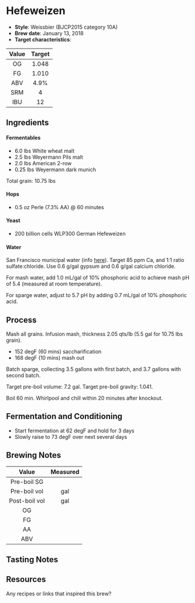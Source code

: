 # Hefeweizen

* **Style**: Weissbier (BJCP2015 category 10A)
* **Brew date**: January 13, 2018
* **Target characteristics**: 

| Value      | Target |
| :--------: |:------:|
| OG         | 1.048  | 
| FG         | 1.010  | 
| ABV        | 4.9%   |   
| SRM        | 4      |   
| IBU        | 12     |   

## Ingredients

#### Fermentables

* 6.0 lbs White wheat malt
* 2.5 lbs Weyermann Pils malt
* 2.0 lbs American 2-row
* 0.25 lbs Weyermann dark munich

Total grain: 10.75 lbs

#### Hops

* 0.5 oz Perle (7.3% AA) @ 60 minutes

#### Yeast

* 200 billion cells WLP300 German Hefeweizen

#### Water

San Francisco municipal water (info [here](/docs/water.md)). Target 85 ppm Ca, and 1:1 ratio sulfate:chloride. Use 0.6 g/gal gypsum and 0.6 g/gal calcium chloride.

For mash water, add 1.0 mL/gal of 10% phosphoric acid to achieve mash pH of 5.4 (measured at room temperature).

For sparge water, adjust to 5.7 pH by adding 0.7 mL/gal of 10% phosphoric acid.

## Process

Mash all grains. Infusion mash, thickness 2.05 qts/lb (5.5 gal for 10.75 lbs grain).

* 152 degF (60 mins) saccharification
* 168 degF (10 mins) mash out

Batch sparge, collecting 3.5 gallons with first batch, and 3.7 gallons with second batch.

Target pre-boil volume: 7.2 gal. Target pre-boil gravity: 1.041.

Boil 60 min. Whirlpool and chill within 20 minutes after knockout.

## Fermentation and Conditioning

* Start fermentation at 62 degF and hold for 3 days
* Slowly raise to 73 degF over next several days

## Brewing Notes

| Value         | Measured  |
| :-----------: |:---------:|
| Pre-boil SG   |      |
| Pre-boil vol  | gal   |
| Post-boil vol | gal   |
| OG            |      | 
| FG            |      | 
| AA            |        | 
| ABV           |       | 


## Tasting Notes

## Resources

Any recipes or links that inspired this brew?
